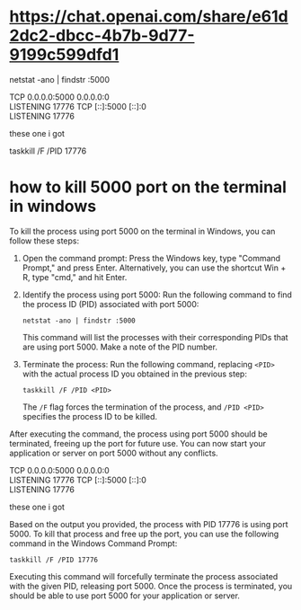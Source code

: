 # https://chat.openai.com/share/e61d2dc2-dbcc-4b7b-9d77-9199c599dfd1
netstat -ano | findstr :5000

TCP    0.0.0.0:5000           0.0.0.0:0          
    LISTENING       17776
  TCP    [::]:5000              [::]:0             
    LISTENING       17776


these one i got

taskkill /F /PID 17776




# how to kill 5000 port on the terminal in windows


To kill the process using port 5000 on the terminal in Windows, you can follow these steps:

1. Open the command prompt: Press the Windows key, type "Command Prompt," and press Enter. Alternatively, you can use the shortcut Win + R, type "cmd," and hit Enter.

2. Identify the process using port 5000: Run the following command to find the process ID (PID) associated with port 5000:
   ```
   netstat -ano | findstr :5000
   ```

   This command will list the processes with their corresponding PIDs that are using port 5000. Make a note of the PID number.

3. Terminate the process: Run the following command, replacing `<PID>` with the actual process ID you obtained in the previous step:
   ```
   taskkill /F /PID <PID>
   ```

   The `/F` flag forces the termination of the process, and `/PID <PID>` specifies the process ID to be killed.

After executing the command, the process using port 5000 should be terminated, freeing up the port for future use. You can now start your application or server on port 5000 without any conflicts.



TCP    0.0.0.0:5000           0.0.0.0:0          
    LISTENING       17776
  TCP    [::]:5000              [::]:0             
    LISTENING       17776


these one i got



Based on the output you provided, the process with PID 17776 is using port 5000. To kill that process and free up the port, you can use the following command in the Windows Command Prompt:

```
taskkill /F /PID 17776
```

Executing this command will forcefully terminate the process associated with the given PID, releasing port 5000. Once the process is terminated, you should be able to use port 5000 for your application or server.
